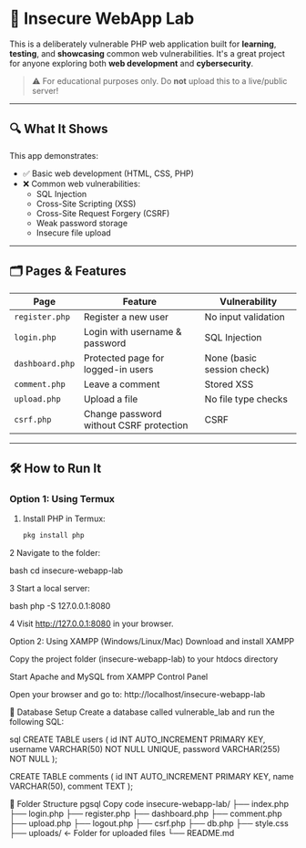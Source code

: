 # 🧪 Insecure WebApp Lab

This is a deliberately vulnerable PHP web application built for **learning**, **testing**, and **showcasing** common web vulnerabilities. It's a great project for anyone exploring both **web development** and **cybersecurity**.

> ⚠️ For educational purposes only. Do **not** upload this to a live/public server!

---

## 🔍 What It Shows

This app demonstrates:

- ✅ Basic web development (HTML, CSS, PHP)
- ❌ Common web vulnerabilities:
  - SQL Injection
  - Cross-Site Scripting (XSS)
  - Cross-Site Request Forgery (CSRF)
  - Weak password storage
  - Insecure file upload

---

## 🗂️ Pages & Features

| Page             | Feature                                      | Vulnerability              |
|------------------|----------------------------------------------|----------------------------|
| `register.php`   | Register a new user                          | No input validation        |
| `login.php`      | Login with username & password               | SQL Injection              |
| `dashboard.php`  | Protected page for logged-in users           | None (basic session check) |
| `comment.php`    | Leave a comment                              | Stored XSS                 |
| `upload.php`     | Upload a file                                | No file type checks        |
| `csrf.php`       | Change password without CSRF protection      | CSRF                       |

---

## 🛠️ How to Run It

### Option 1: Using Termux

1. Install PHP in Termux:
   ```bash
   pkg install php

2 Navigate to the folder:

bash
cd insecure-webapp-lab

3 Start a local server:

bash
php -S 127.0.0.1:8080

4 Visit http://127.0.0.1:8080 in your browser.

Option 2: Using XAMPP (Windows/Linux/Mac)
Download and install XAMPP

Copy the project folder (insecure-webapp-lab) to your htdocs directory

Start Apache and MySQL from XAMPP Control Panel

Open your browser and go to:
http://localhost/insecure-webapp-lab

🧱 Database Setup
Create a database called vulnerable_lab and run the following SQL:

sql
CREATE TABLE users (
  id INT AUTO_INCREMENT PRIMARY KEY,
  username VARCHAR(50) NOT NULL UNIQUE,
  password VARCHAR(255) NOT NULL
);

CREATE TABLE comments (
  id INT AUTO_INCREMENT PRIMARY KEY,
  name VARCHAR(50),
  comment TEXT
);

📁 Folder Structure
pgsql
Copy code
insecure-webapp-lab/
├── index.php
├── login.php
├── register.php
├── dashboard.php
├── comment.php
├── upload.php
├── logout.php
├── csrf.php
├── db.php
├── style.css
├── uploads/      ← Folder for uploaded files
└── README.md
